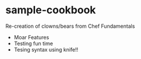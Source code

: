 # sample-cookbook

Re-creation of clowns/bears from Chef Fundamentals
- Moar Features
- Testing fun time
- Tesing syntax using knife!!
